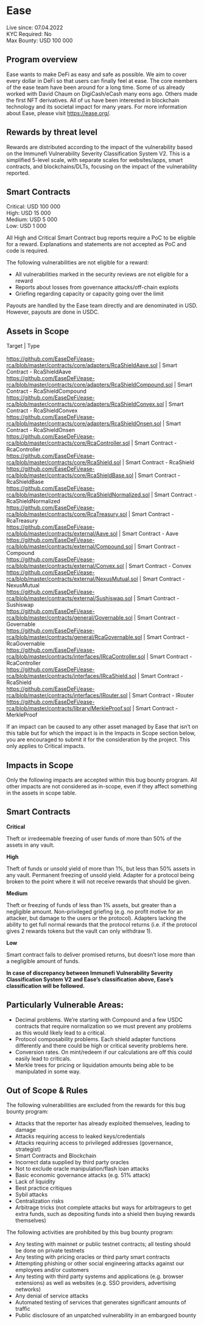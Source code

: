 <h1>Ease</h1>

Live since: 07.04.2022</br>
KYC Required: No</br>
Max Bounty: USD 100 000</br>

<h2>Program overview</h2>

Ease wants to make DeFi as easy and safe as possible. We aim to cover every dollar in DeFi so that users can finally feel at ease. The core members of the ease team have been around for a long time. Some of us already worked with David Chaum on DigiCash/eCash many eons ago. Others made the first NFT derivatives. All of us have been interested in blockchain technology and its societal impact for many years.
For more information about Ease, please visit https://ease.org/.

<h2>Rewards by threat level</h2>
Rewards are distributed according to the impact of the vulnerability based on the Immunefi Vulnerability Severity Classification System V2. This is a simplified 5-level scale, with separate scales for websites/apps, smart contracts, and blockchains/DLTs, focusing on the impact of the vulnerability reported.

<h2>Smart Contracts</h2>

Critical: USD 100 000</br>
High: USD 15 000</br>
Medium: USD 5 000</br>
Low: USD 1 000</br>

All High and Critical Smart Contract bug reports require a PoC to be eligible for a reward. Explanations and statements are not accepted as PoC and code is required.

The following vulnerabilities are not eligible for a reward:

- All vulnerabilities marked in the security reviews are not eligible for a reward
- Reports about losses from governance attacks/off-chain exploits
- Griefing regarding capacity or capacity going over the limit

Payouts are handled by the Ease team directly and are denominated in USD. However, payouts are done in USDC.

<h2>Assets in Scope</h2>

Target | Type</br></br>
https://github.com/EaseDeFi/ease-rca/blob/master/contracts/core/adapters/RcaShieldAave.sol | Smart Contract - RcaShieldAave</br>
https://github.com/EaseDeFi/ease-rca/blob/master/contracts/core/adapters/RcaShieldCompound.sol | Smart Contract - RcaShieldCompound</br>
https://github.com/EaseDeFi/ease-rca/blob/master/contracts/core/adapters/RcaShieldConvex.sol | Smart Contract - RcaShieldConvex</br>
https://github.com/EaseDeFi/ease-rca/blob/master/contracts/core/adapters/RcaShieldOnsen.sol | Smart Contract - RcaShieldOnsen</br>
https://github.com/EaseDeFi/ease-rca/blob/master/contracts/core/RcaController.sol | Smart Contract - RcaController</br>
https://github.com/EaseDeFi/ease-rca/blob/master/contracts/core/RcaShield.sol | Smart Contract - RcaShield</br>
https://github.com/EaseDeFi/ease-rca/blob/master/contracts/core/RcaShieldBase.sol | Smart Contract - RcaShieldBase</br>
https://github.com/EaseDeFi/ease-rca/blob/master/contracts/core/RcaShieldNormalized.sol | Smart Contract - RcaShieldNormalized</br>
https://github.com/EaseDeFi/ease-rca/blob/master/contracts/core/RcaTreasury.sol | Smart Contract - RcaTreasury</br>
https://github.com/EaseDeFi/ease-rca/blob/master/contracts/external/Aave.sol | Smart Contract - Aave</br>
https://github.com/EaseDeFi/ease-rca/blob/master/contracts/external/Compound.sol | Smart Contract - Compound</br>
https://github.com/EaseDeFi/ease-rca/blob/master/contracts/external/Convex.sol | Smart Contract - Convex</br>
https://github.com/EaseDeFi/ease-rca/blob/master/contracts/external/NexusMutual.sol | Smart Contract - NexusMutual</br>
https://github.com/EaseDeFi/ease-rca/blob/master/contracts/external/Sushiswap.sol | Smart Contract - Sushiswap</br>
https://github.com/EaseDeFi/ease-rca/blob/master/contracts/general/Governable.sol | Smart Contract - Governable</br>
https://github.com/EaseDeFi/ease-rca/blob/master/contracts/general/RcaGovernable.sol | Smart Contract - RcaGovernable</br>
https://github.com/EaseDeFi/ease-rca/blob/master/contracts/interfaces/IRcaController.sol | Smart Contract - RcaController</br>
https://github.com/EaseDeFi/ease-rca/blob/master/contracts/interfaces/IRcaShield.sol | Smart Contract - RcaShield</br>
https://github.com/EaseDeFi/ease-rca/blob/master/contracts/interfaces/IRouter.sol | Smart Contract - IRouter</br>
https://github.com/EaseDeFi/ease-rca/blob/master/contracts/library/MerkleProof.sol | Smart Contract - MerkleProof</br>

If an impact can be caused to any other asset managed by Ease that isn’t on this table but for which the impact is in the Impacts in Scope section below, you are encouraged to submit it for the consideration by the project. This only applies to Critical impacts.

<h2>Impacts in Scope</h2>

Only the following impacts are accepted within this bug bounty program. All other impacts are not considered as in-scope, even if they affect something in the assets in scope table.

<h2>Smart Contracts</h2>

<b>Critical</b>

Theft or irredeemable freezing of user funds of more than 50% of the assets in any vault.

<b>High</b>

Theft of funds or unsold yield of more than 1%, but less than 50% assets in any vault.
Permanent freezing of unsold yield.
Adapter for a protocol being broken to the point where it will not receive rewards that should be given.

<b>Medium</b>

Theft or freezing of funds of less than 1% assets, but greater than a negligible amount.
Non-privileged griefing (e.g. no profit motive for an attacker, but damage to the users or the protocol).
Adapters lacking the ability to get full normal rewards that the protocol returns (i.e. if the protocol gives 2 rewards tokens but the vault can only withdraw 1).

<b>Low</b>

Smart contract fails to deliver promised returns, but doesn’t lose more than a negligible amount of funds.

<b>In case of discrepancy between Immunefi Vulnerability Severity Classification System V2 and Ease’s classification above, Ease’s classification will be followed.</b>

<h2>Particularly Vulnerable Areas:</h2>

- Decimal problems. We’re starting with Compound and a few USDC contracts that require normalization so we must prevent any problems as this would likely lead to a critical.
- Protocol composability problems. Each shield adapter functions differently and there could be high or critical severity problems here.
- Conversion rates. On mint/redeem if our calculations are off this could easily lead to criticals.
- Merkle trees for pricing or liquidation amounts being able to be manipulated in some way.

<h2>Out of Scope & Rules</h2>

The following vulnerabilities are excluded from the rewards for this bug bounty program:

- Attacks that the reporter has already exploited themselves, leading to damage
- Attacks requiring access to leaked keys/credentials
- Attacks requiring access to privileged addresses (governance, strategist)
- Smart Contracts and Blockchain
- Incorrect data supplied by third party oracles
- Not to exclude oracle manipulation/flash loan attacks
- Basic economic governance attacks (e.g. 51% attack)
- Lack of liquidity
- Best practice critiques
- Sybil attacks
- Centralization risks
- Arbitrage tricks (not complete attacks but ways for arbitrageurs to get extra funds, such as depositing funds into a shield then buying rewards themselves)

The following activities are prohibited by this bug bounty program:

- Any testing with mainnet or public testnet contracts; all testing should be done on private testnets
- Any testing with pricing oracles or third party smart contracts
- Attempting phishing or other social engineering attacks against our employees and/or customers
- Any testing with third party systems and applications (e.g. browser extensions) as well as websites (e.g. SSO providers, advertising networks)
- Any denial of service attacks
- Automated testing of services that generates significant amounts of traffic
- Public disclosure of an unpatched vulnerability in an embargoed bounty
